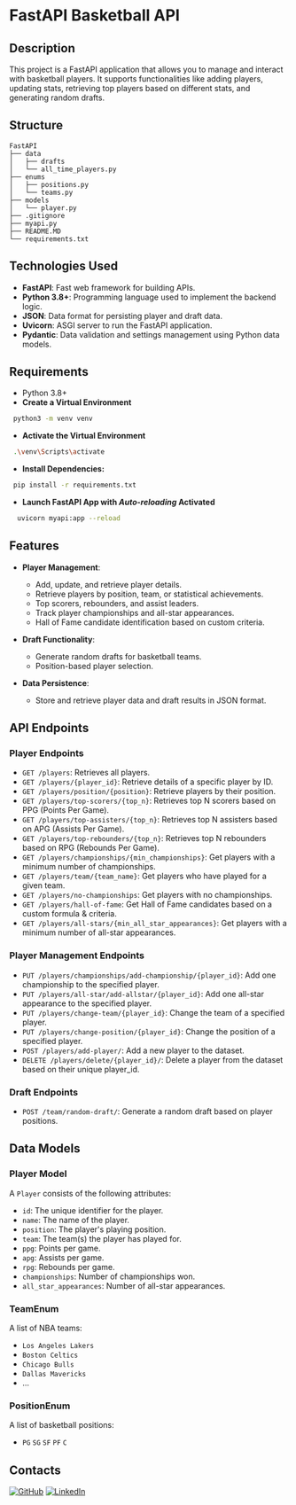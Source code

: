 # FastAPI Basketball API

## Description
This project is a FastAPI application that allows you to manage and interact with basketball players. It supports functionalities like adding players, updating stats, retrieving top players based on different stats, and generating random drafts.

## Structure
```
FastAPI
├── data
│   ├── drafts
│   └── all_time_players.py
├── enums
│   ├── positions.py
│   └── teams.py
├── models
│   └── player.py
├── .gitignore
├── myapi.py
├── README.MD
└── requirements.txt
```

## Technologies Used
- **FastAPI**: Fast web framework for building APIs.
- **Python 3.8+**: Programming language used to implement the backend logic.
- **JSON**: Data format for persisting player and draft data.
- **Uvicorn**: ASGI server to run the FastAPI application.
- **Pydantic**: Data validation and settings management using Python data models.

## Requirements
- Python 3.8+
- **Create a Virtual Environment**
 ```bash
  python3 -m venv venv
  ```
- **Activate the Virtual Environment**
 ```bash
  .\venv\Scripts\activate  
  ```

- **Install Dependencies:** 
 ```bash
  pip install -r requirements.txt
  ``` 

- **Launch FastAPI App with *Auto-reloading* Activated**
```bash
  uvicorn myapi:app --reload
  ``` 
  
## Features
- **Player Management**:
  - Add, update, and retrieve player details.
  - Retrieve players by position, team, or statistical achievements.
  - Top scorers, rebounders, and assist leaders.
  - Track player championships and all-star appearances.
  - Hall of Fame candidate identification based on custom criteria.

- **Draft Functionality**:
  - Generate random drafts for basketball teams.
  - Position-based player selection.

- **Data Persistence**:
  - Store and retrieve player data and draft results in JSON format.

## API Endpoints

### Player Endpoints
- `GET /players`: Retrieves all players.
- `GET /players/{player_id}`: Retrieve details of a specific player by ID.
- `GET /players/position/{position}`: Retrieve players by their position.
- `GET /players/top-scorers/{top_n}`: Retrieves top N scorers based on PPG (Points Per Game).
- `GET /players/top-assisters/{top_n}`: Retrieves top N assisters based on APG (Assists Per Game).
- `GET /players/top-rebounders/{top_n}`: Retrieves top N rebounders based on RPG (Rebounds Per Game).
- `GET /players/championships/{min_championships}`: Get players with a minimum number of championships.
- `GET /players/team/{team_name}`: Get players who have played for a given team.
- `GET /players/no-championships`: Get players with no championships.
- `GET /players/hall-of-fame`: Get Hall of Fame candidates based on a custom formula & criteria.
- `GET /players/all-stars/{min_all_star_appearances}`: Get players with a minimum number of all-star appearances.

### Player Management Endpoints
- `PUT /players/championships/add-championship/{player_id}`: Add one championship to the specified player.
- `PUT /players/all-star/add-allstar/{player_id}`: Add one all-star appearance to the specified player.
- `PUT /players/change-team/{player_id}`: Change the team of a specified player.
- `PUT /players/change-position/{player_id}`: Change the position of a specified player.
- `POST /players/add-player/`: Add a new player to the dataset.
- `DELETE /players/delete/{player_id}/`: Delete a player from the dataset based on their unique player_id.

### Draft Endpoints
- `POST /team/random-draft/`: Generate a random draft based on player positions.


## Data Models

### Player Model
A `Player` consists of the following attributes:
- `id`: The unique identifier for the player.
- `name`: The name of the player.
- `position`: The player's playing position.
- `team`: The team(s) the player has played for.
- `ppg`: Points per game.
- `apg`: Assists per game.
- `rpg`: Rebounds per game.
- `championships`: Number of championships won.
- `all_star_appearances`: Number of all-star appearances.

### TeamEnum
A list of NBA teams:
- `Los Angeles Lakers`
- `Boston Celtics`
- `Chicago Bulls`
- `Dallas Mavericks`
- ...

### PositionEnum
A list of basketball positions:
- `PG` `SG` `SF` `PF` `C`

## Contacts
[![GitHub](https://img.shields.io/badge/GitHub-Profile-blue?logo=github)](https://github.com/Aleqyan666)
[![LinkedIn](https://img.shields.io/badge/LinkedIn-Profile-blue?logo=linkedin)](https://www.linkedin.com/in/hayk-alekyan-900797204/)


